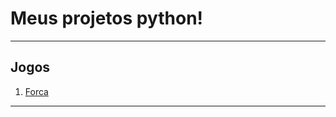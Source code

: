 # Meus projetos python!

---

## Jogos
  1. [Forca](https://github.com/diego-rapoport/python_projects/tree/main/Forca)

---
